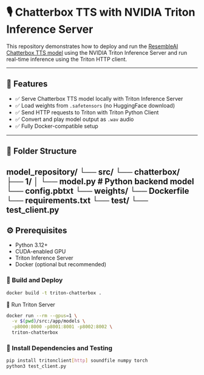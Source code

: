 # 🎙️ Chatterbox TTS with NVIDIA Triton Inference Server

This repository demonstrates how to deploy and run the [ResembleAI Chatterbox TTS model](https://huggingface.co/ResembleAI/chatterbox) using the NVIDIA Triton Inference Server and run real-time inference using the Triton HTTP client.

---

## 🚀 Features

- ✅ Serve Chatterbox TTS model locally with Triton Inference Server
- ✅ Load weights from `.safetensors` (no HuggingFace download)
- ✅ Send HTTP requests to Triton with Triton Python Client
- ✅ Convert and play model output as `.wav` audio
- ✅ Fully Docker-compatible setup

---

## 🧰 Folder Structure

model_repository/
└── src/
    └── chatterbox/
        ├── 1/
            │ └── model.py # Python backend model
        └── config.pbtxt
    └── weights/
    └── Dockerfile
    └── requirements.txt
    └── test/
        └── test_client.py
---

## ⚙️ Prerequisites

- Python 3.12+
- CUDA-enabled GPU
- Triton Inference Server
- Docker (optional but recommended)

### 🔧 Build and Deploy

```bash
docker build -t triton-chatterbox .
```

🧠 Run Triton Server

```bash
docker run --rm --gpus=1 \
  -v $(pwd)/src:/app/models \
  -p8000:8000 -p8001:8001 -p8002:8002 \
  triton-chatterbox
```

### 🔧 Install Dependencies and Testing

```bash
pip install tritonclient[http] soundfile numpy torch
python3 test_client.py
```







